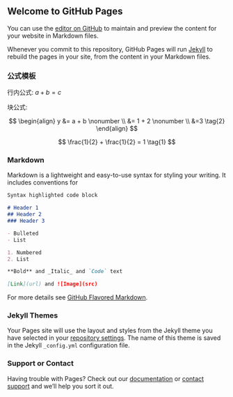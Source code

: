 <script type="text/javascript" async src="https://cdn.mathjax.org/mathjax/latest/MathJax.js?config=TeX-MML-AM_CHTML"> </script>
<script type="text/javascript" async src="//www.90168.org cdn.mathjax.org/mathjax/latest/MathJax.js?config=TeX-AMS-MML_HTMLorMML"></script>
<script type="text/javascript" async src="//cdn.bootcss.com/mathjax/2.7.0/MathJax.js?config=TeX-AMS-MML_HTMLorMML"></script>

## Welcome to GitHub Pages

You can use the [editor on GitHub](https://github.com/ouyxy/ouyxy.github.io/edit/master/README.md) to maintain and preview the content for your website in Markdown files.

Whenever you commit to this repository, GitHub Pages will run [Jekyll](https://jekyllrb.com/) to rebuild the pages in your site, from the content in your Markdown files.

### 公式模板
行内公式: $a+ b = c$

块公式:

$$
\begin{align}
y &= a + b \nonumber \\
  &= 1 + 2 \nonumber \\
  &=3 \tag{2}
\end{align}
$$

$$
\frac{1}{2} + \frac{1}{2} = 1 \tag{1}
$$

### Markdown

Markdown is a lightweight and easy-to-use syntax for styling your writing. It includes conventions for

```markdown
Syntax highlighted code block

# Header 1
## Header 2
### Header 3

- Bulleted
- List

1. Numbered
2. List

**Bold** and _Italic_ and `Code` text

[Link](url) and ![Image](src)
```

For more details see [GitHub Flavored Markdown](https://guides.github.com/features/mastering-markdown/).

### Jekyll Themes

Your Pages site will use the layout and styles from the Jekyll theme you have selected in your [repository settings](https://github.com/ouyxy/ouyxy.github.io/settings). The name of this theme is saved in the Jekyll `_config.yml` configuration file.

### Support or Contact

Having trouble with Pages? Check out our [documentation](https://help.github.com/categories/github-pages-basics/) or [contact support](https://github.com/contact) and we’ll help you sort it out.
